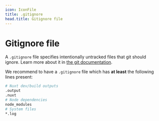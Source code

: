 ```yaml
---
icon: IconFile
title: .gitignore
head.title: Gitignore file
---
```


# Gitignore file

A `.gitignore` file specifies intentionally untracked files that git should ignore. Learn more about it in [the git documentation](https://git-scm.com/docs/gitignore).

We recommend to have a `.gitignore` file which has **at least** the following lines present:

```bash [.gitignore]
# Nuxt dev/build outputs
.output
.nuxt
# Node dependencies
node_modules
# System files
*.log
```
